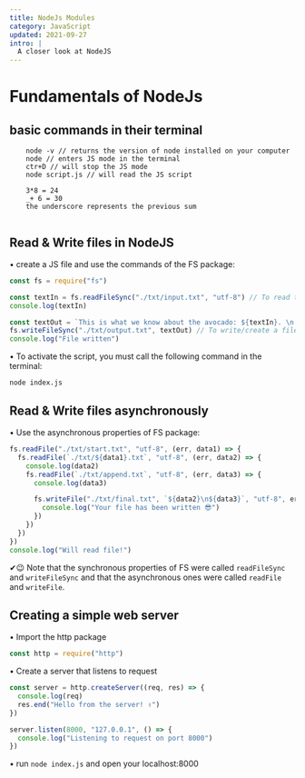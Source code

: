 ```yaml
---
title: NodeJs Modules
category: JavaScript
updated: 2021-09-27
intro: |
  A closer look at NodeJS
---
```


# Fundamentals of NodeJs

## basic commands in their terminal

```
    node -v // returns the version of node installed on your computer
    node // enters JS mode in the terminal
    ctr+D // will stop the JS mode
    node script.js // will read the JS script

    3*8 = 24
    _+ 6 = 30
    the underscore represents the previous sum


```

## Read & Write files in NodeJS

• create a JS file and use the commands of the FS package:

```js
const fs = require("fs")

const textIn = fs.readFileSync("./txt/input.txt", "utf-8") // To read the input.txt file
console.log(textIn)

const textOut = `This is what we know about the avocado: ${textIn}. \n Created on ${Date.now()}`
fs.writeFileSync("./txt/output.txt", textOut) // To write/create a file called output.txt
console.log("File written")
```

• To activate the script, you must call the following command in the terminal:

`node index.js`

## Read & Write files asynchronously

• Use the asynchronous properties of FS package:

```js
fs.readFile("./txt/start.txt", "utf-8", (err, data1) => {
  fs.readFile(`./txt/${data1}.txt`, "utf-8", (err, data2) => {
    console.log(data2)
    fs.readFile(`./txt/append.txt`, "utf-8", (err, data3) => {
      console.log(data3)

      fs.writeFile("./txt/final.txt", `${data2}\n${data3}`, "utf-8", err => {
        console.log("Your file has been written 😎")
      })
    })
  })
})
console.log("Will read file!")
```

✔😉 Note that the synchronous properties of FS were called `readFileSync` and `writeFileSync` and that the asynchronous ones were called `readFile` and `writeFile`.

## Creating a simple web server

• Import the http package

```js
const http = require("http")
```

• Create a server that listens to request

```js
const server = http.createServer((req, res) => {
  console.log(req)
  res.end("Hello from the server! ✌")
})

server.listen(8000, "127.0.0.1", () => {
  console.log("Listening to request on port 8000")
})
```

• run `node index.js` and open your localhost:8000
